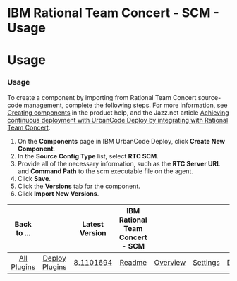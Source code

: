 
IBM Rational Team Concert - SCM - Usage
=======================================

# Usage


### Usage



To create a component by importing from Rational Team Concert source-code management, complete the following steps. For more information, see [Creating components](https://www.ibm.com/docs/en/urbancode-deploy/7.2.3?topic=components-creating "Creating components") in the product help, and the Jazz.net article [Achieving continuous deployment with UrbanCode Deploy by integrating with Rational Team Concert](https://jazz.net/library/article/1480 "Jazz.net article").

1. On the **Components** page in IBM UrbanCode Deploy, click **Create New Component**.
2. In the **Source Config Type** list, select **RTC SCM**.
3. Provide all of the necessary information, such as the **RTC Server URL** and **Command Path** to the scm executable file on the agent.
4. Click **Save**.
5. Click the **Versions** tab for the component.
6. Click **Import New Versions**.


|Back to ...||Latest Version|IBM Rational Team Concert - SCM ||||
| :---: | :---: | :---: | :---: | :---: | :---: | :---: |
|[All Plugins](../../index.md)|[Deploy Plugins](../README.md)|[8.1101694](https://raw.githubusercontent.com/UrbanCode/IBM-UCD-PLUGINS/main/files/air-plugin-RTC-scm/air-plugin-RTC-scm-8.1101694.zip)|[Readme](README.md)|[Overview](overview.md)|[Settings](settings.md)|[Downloads](downloads.md)|

